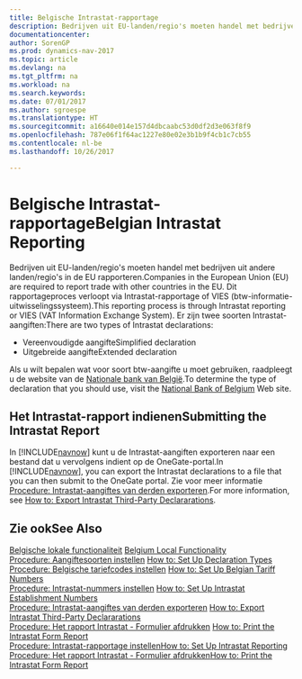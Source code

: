 ```yaml
---
title: Belgische Intrastat-rapportage
description: Bedrijven uit EU-landen/regio's moeten handel met bedrijven uit andere landen/regio's in de EU rapporteren. Dit rapportageproces verloopt via Intrastat-rapportage of VIES (btw-informatie-uitwisselingssysteem).
documentationcenter: 
author: SorenGP
ms.prod: dynamics-nav-2017
ms.topic: article
ms.devlang: na
ms.tgt_pltfrm: na
ms.workload: na
ms.search.keywords: 
ms.date: 07/01/2017
ms.author: sgroespe
ms.translationtype: HT
ms.sourcegitcommit: a16640e014e157d4dbcaabc53d0df2d3e063f8f9
ms.openlocfilehash: 787e06f1f64ac1227e80e02e3b1b9f4cb1c7cb55
ms.contentlocale: nl-be
ms.lasthandoff: 10/26/2017

---
```

# <a name="belgian-intrastat-reporting"></a><span data-ttu-id="c8340-104">Belgische Intrastat-rapportage</span><span class="sxs-lookup"><span data-stu-id="c8340-104">Belgian Intrastat Reporting</span></span>
<span data-ttu-id="c8340-105">Bedrijven uit EU-landen/regio's moeten handel met bedrijven uit andere landen/regio's in de EU rapporteren.</span><span class="sxs-lookup"><span data-stu-id="c8340-105">Companies in the European Union (EU) are required to report trade with other countries in the EU.</span></span> <span data-ttu-id="c8340-106">Dit rapportageproces verloopt via Intrastat-rapportage of VIES (btw-informatie-uitwisselingssysteem).</span><span class="sxs-lookup"><span data-stu-id="c8340-106">This reporting process is through Intrastat reporting or VIES (VAT Information Exchange System).</span></span> <span data-ttu-id="c8340-107">Er zijn twee soorten Intrastat-aangiften:</span><span class="sxs-lookup"><span data-stu-id="c8340-107">There are two types of Intrastat declarations:</span></span>  

- <span data-ttu-id="c8340-108">Vereenvoudigde aangifte</span><span class="sxs-lookup"><span data-stu-id="c8340-108">Simplified declaration</span></span>  
- <span data-ttu-id="c8340-109">Uitgebreide aangifte</span><span class="sxs-lookup"><span data-stu-id="c8340-109">Extended declaration</span></span>  

<span data-ttu-id="c8340-110">Als u wilt bepalen wat voor soort btw-aangifte u moet gebruiken, raadpleegt u de website van de [Nationale bank van België](http://go.microsoft.com/fwlink/?LinkId=163064).</span><span class="sxs-lookup"><span data-stu-id="c8340-110">To determine the type of declaration that you should use, visit the [National Bank of Belgium](http://go.microsoft.com/fwlink/?LinkId=163064) Web site.</span></span>  

## <a name="submitting-the-intrastat-report"></a><span data-ttu-id="c8340-111">Het Intrastat-rapport indienen</span><span class="sxs-lookup"><span data-stu-id="c8340-111">Submitting the Intrastat Report</span></span>  
<span data-ttu-id="c8340-112">In [!INCLUDE[navnow](../../includes/navnow_md.md)] kunt u de Intrastat-aangiften exporteren naar een bestand dat u vervolgens indient op de OneGate-portal.</span><span class="sxs-lookup"><span data-stu-id="c8340-112">In [!INCLUDE[navnow](../../includes/navnow_md.md)], you can export the Intrastat declarations to a file that you can then submit to the OneGate portal.</span></span> <span data-ttu-id="c8340-113">Zie voor meer informatie [Procedure: Intrastat-aangiftes van derden exporteren](how-to-export-intrastat-third-party-declararations.md).</span><span class="sxs-lookup"><span data-stu-id="c8340-113">For more information, see [How to: Export Intrastat Third-Party Declararations](how-to-export-intrastat-third-party-declararations.md).</span></span>  

## <a name="see-also"></a><span data-ttu-id="c8340-114">Zie ook</span><span class="sxs-lookup"><span data-stu-id="c8340-114">See Also</span></span>  
 <span data-ttu-id="c8340-115">[Belgische lokale functionaliteit](belgium-local-functionality.md) </span><span class="sxs-lookup"><span data-stu-id="c8340-115">[Belgium Local Functionality](belgium-local-functionality.md) </span></span>  
 <span data-ttu-id="c8340-116">[Procedure: Aangiftesoorten instellen](how-to-set-up-declaration-types.md) </span><span class="sxs-lookup"><span data-stu-id="c8340-116">[How to: Set Up Declaration Types](how-to-set-up-declaration-types.md) </span></span>  
 <span data-ttu-id="c8340-117">[Procedure: Belgische tariefcodes instellen](how-to-set-up-belgian-tariff-numbers.md) </span><span class="sxs-lookup"><span data-stu-id="c8340-117">[How to: Set Up Belgian Tariff Numbers](how-to-set-up-belgian-tariff-numbers.md) </span></span>  
 <span data-ttu-id="c8340-118">[Procedure: Intrastat-nummers instellen](how-to-set-up-intrastat-establishment-numbers.md) </span><span class="sxs-lookup"><span data-stu-id="c8340-118">[How to: Set Up Intrastat Establishment Numbers](how-to-set-up-intrastat-establishment-numbers.md) </span></span>  
 <span data-ttu-id="c8340-119">[Procedure: Intrastat-aangiftes van derden exporteren](how-to-export-intrastat-third-party-declararations.md) </span><span class="sxs-lookup"><span data-stu-id="c8340-119">[How to: Export Intrastat Third-Party Declararations](how-to-export-intrastat-third-party-declararations.md) </span></span>  
 <span data-ttu-id="c8340-120">[Procedure: Het rapport Intrastat - Formulier afdrukken](how-to-print-the-intrastat-form-report.md) </span><span class="sxs-lookup"><span data-stu-id="c8340-120">[How to: Print the Intrastat Form Report](how-to-print-the-intrastat-form-report.md) </span></span>  
[<span data-ttu-id="c8340-121">Procedure: Intrastat-rapportage instellen</span><span class="sxs-lookup"><span data-stu-id="c8340-121">How to: Set Up Intrastat Reporting</span></span>](../../finance-how-setup-report-intrastat.md)  
 [<span data-ttu-id="c8340-122">Procedure: Het rapport Intrastat - Formulier afdrukken</span><span class="sxs-lookup"><span data-stu-id="c8340-122">How to: Print the Intrastat Form Report</span></span>](how-to-print-the-intrastat-form-report.md)

